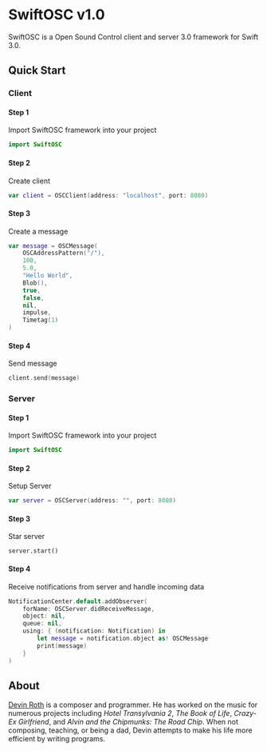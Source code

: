 # SwiftOSC v1.0
SwiftOSC is a Open Sound Control client and server 3.0 framework for Swift 3.0. 

## Quick Start

### Client
#### Step 1
Import SwiftOSC framework into your project
```swift
import SwiftOSC
```
#### Step 2
Create client
```swift
var client = OSCClient(address: "localhost", port: 8080)
```
#### Step 3
Create a message
```swift
var message = OSCMessage(
    OSCAddressPattern("/"), 
    100, 
    5.0, 
    "Hello World", 
    Blob(), 
    true, 
    false, 
    nil, 
    impulse, 
    Timetag(1)
)
```
#### Step 4
Send message
```swift
client.send(message)
```
### Server
#### Step 1
Import SwiftOSC framework into your project
```swift
import SwiftOSC
```
#### Step 2
Setup Server
```swift
var server = OSCServer(address: "", port: 8080)
```
#### Step 3
Star server
```
server.start()
```

#### Step 4
Receive notifications from server and handle incoming data
```swift
NotificationCenter.default.addObserver(
    forName: OSCServer.didReceiveMessage, 
    object: nil, 
    queue: nil, 
    using: { (notification: Notification) in
        let message = notification.object as! OSCMessage
        print(message)
    }
)
```
## About

[Devin Roth](http://devinrothmusic.com) is a composer and programmer. He has worked on the music for numerous projects including *Hotel Transylvania 2*, *The Book of Life*, *Crazy-Ex Girlfriend*, and *Alvin and the Chipmunks: The Road Chip*. When not composing, teaching, or being a dad, Devin attempts to make his life more efficient by writing programs.


